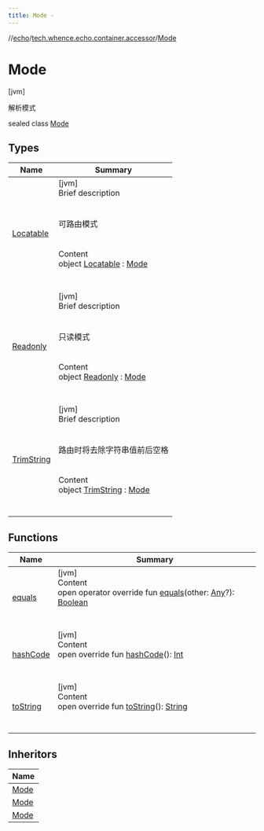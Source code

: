 ```yaml
---
title: Mode -
---
```

//[echo](../../index.md)/[tech.whence.echo.container.accessor](../index.md)/[Mode](index.md)



# Mode  
 [jvm] 

解析模式

sealed class [Mode](index.md)   


## Types  
  
|  Name|  Summary| 
|---|---|
| [Locatable](-locatable/index.md)| [jvm]  <br>Brief description  <br><br><br>可路由模式<br><br>  <br>Content  <br>object [Locatable](-locatable/index.md) : [Mode](index.md)  <br><br><br>
| [Readonly](-readonly/index.md)| [jvm]  <br>Brief description  <br><br><br>只读模式<br><br>  <br>Content  <br>object [Readonly](-readonly/index.md) : [Mode](index.md)  <br><br><br>
| [TrimString](-trim-string/index.md)| [jvm]  <br>Brief description  <br><br><br>路由时将去除字符串值前后空格<br><br>  <br>Content  <br>object [TrimString](-trim-string/index.md) : [Mode](index.md)  <br><br><br>


## Functions  
  
|  Name|  Summary| 
|---|---|
| [equals](../../tech.whence.echo.webclient.response.exception/-response-unrecognized-exception/index.md#kotlin/Any/equals/#kotlin.Any?/PointingToDeclaration/)| [jvm]  <br>Content  <br>open operator override fun [equals](../../tech.whence.echo.webclient.response.exception/-response-unrecognized-exception/index.md#kotlin/Any/equals/#kotlin.Any?/PointingToDeclaration/)(other: [Any](https://kotlinlang.org/api/latest/jvm/stdlib/kotlin/-any/index.html)?): [Boolean](https://kotlinlang.org/api/latest/jvm/stdlib/kotlin/-boolean/index.html)  <br><br><br>
| [hashCode](../../tech.whence.echo.webclient.response.exception/-response-unrecognized-exception/index.md#kotlin/Any/hashCode/#/PointingToDeclaration/)| [jvm]  <br>Content  <br>open override fun [hashCode](../../tech.whence.echo.webclient.response.exception/-response-unrecognized-exception/index.md#kotlin/Any/hashCode/#/PointingToDeclaration/)(): [Int](https://kotlinlang.org/api/latest/jvm/stdlib/kotlin/-int/index.html)  <br><br><br>
| [toString](to-string.md)| [jvm]  <br>Content  <br>open override fun [toString](to-string.md)(): [String](https://kotlinlang.org/api/latest/jvm/stdlib/kotlin/-string/index.html)  <br><br><br>


## Inheritors  
  
|  Name| 
|---|
| [Mode](-readonly/index.md)
| [Mode](-locatable/index.md)
| [Mode](-trim-string/index.md)

